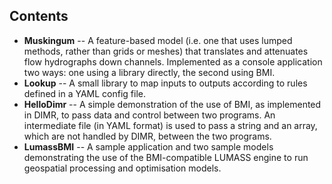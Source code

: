 ## Contents

- **Muskingum** -- A feature-based model (i.e. one that uses lumped methods, rather than grids or meshes) that translates and attenuates flow hydrographs down channels. Implemented as a console application two ways: one using a library directly, the second using BMI.
- **Lookup** -- A small library to map inputs to outputs according to rules defined in a YAML config file.
- **HelloDimr** -- A simple demonstration of the use of BMI, as implemented in DIMR, to pass data and control between two programs. An intermediate file (in YAML format) is used to pass a string and an array, which are not handled by DIMR, between the two programs.
- **LumassBMI** -- A sample application and two sample models demonstrating the use of the BMI-compatible LUMASS engine to run geospatial processing and optimisation models. 
